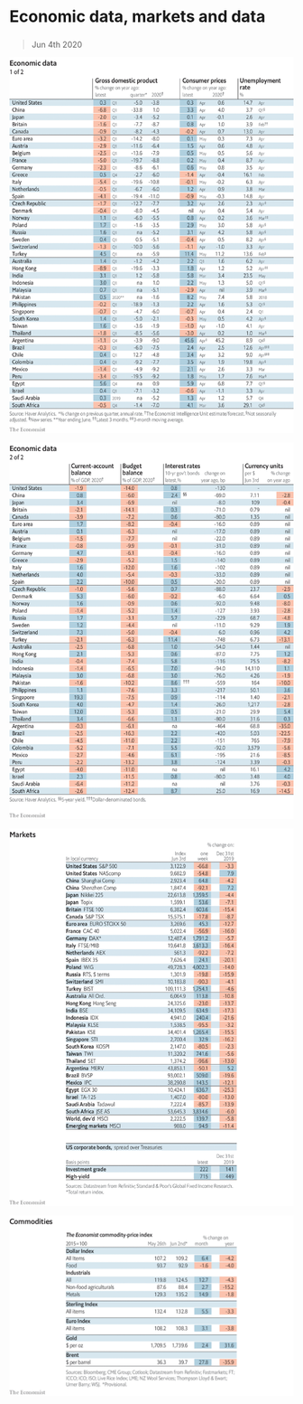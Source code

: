 ###### 

# Economic data, markets and data 

#####  

> Jun 4th 2020 

![image](images/20200606_INT101.png) 


![image](images/20200606_INT102.png) 


![image](images/20200606_INT201.png) 


![image](images/20200606_INT401.png) 


